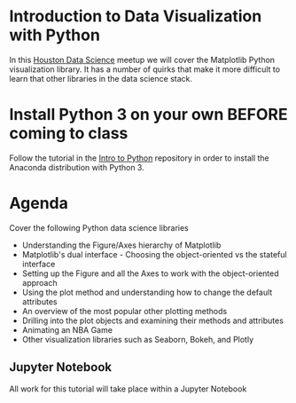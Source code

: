 # Introduction to Data Visualization with Python
In this [Houston Data Science][1] meetup we will cover the Matplotlib Python visualization library. It has a number of quirks that make it more difficult to learn that other libraries in the data science stack.

# Install Python 3 on your own BEFORE coming to class
Follow the tutorial in the [Intro to Python][2] repository in order to install the Anaconda distribution with Python 3.

# Agenda
Cover the following Python data science libraries
* Understanding the Figure/Axes hierarchy of Matplotlib
* Matplotlib's dual interface - Choosing the object-oriented vs the stateful interface
* Setting up the Figure and all the Axes to work with the object-oriented approach
* Using the plot method and understanding how to change the default attributes
* An overview of the most popular other plotting methods
* Drilling into the plot objects and examining their methods and attributes
* Animating an NBA Game
* Other visualization libraries such as Seaborn, Bokeh, and Plotly

## Jupyter Notebook
All work for this tutorial will take place within a Jupyter Notebook

[1]: https://www.meetup.com/Houston-Data-Science/events/252958729/
[2]: https://github.com/HoustonDataScience/Intro-to-Python